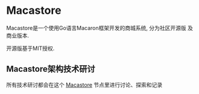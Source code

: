 Macastore
=========

Macastore是一个使用Go语言Macaron框架开发的商城系统, 分为社区开源版 及 商业版本.

开源版基于MIT授权.


Macastore架构技术研讨
---

所有技术研讨都会在这个 [Macastore](http://www.yougam.com/node/Macastore/) 节点里进行讨论、探索和记录 
